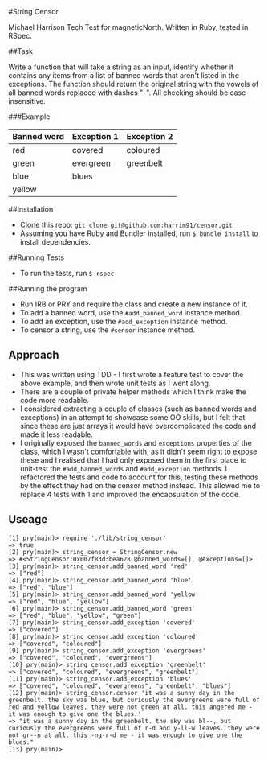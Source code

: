 #String Censor

Michael Harrison Tech Test for magneticNorth. Written in Ruby, tested in RSpec.

##Task

Write a function that will take a string as an input, identify whether it contains any items from a list of banned words that aren't listed in the exceptions. The function should return the original string with the vowels of all banned words replaced with dashes "-".  All checking should be case insensitive.

###Example

|Banned word|Exception 1|Exception 2|
|-----------|-----------|-----------|
|red        |covered    |coloured   |
|green      |evergreen  |greenbelt  |
|blue       |blues      |           |
|yellow     |           |           |

##Installation
- Clone this repo: `git clone git@github.com:harrim91/censor.git`
- Assuming you have Ruby and Bundler installed, run `$ bundle install` to install dependencies.

##Running Tests
- To run the tests, run `$ rspec`

##Running the program
- Run IRB or PRY and require the class and create a new instance of it.
- To add a banned word, use the `#add_banned_word` instance method.
- To add an exception, use the `#add_exception` instance method.
- To censor a string, use the `#censor` instance method.

## Approach
 - This was written using TDD - I first wrote a feature test to cover the above example, and then wrote unit tests as I went along.
 - There are a couple of private helper methods which I think make the code more readable. 
 - I considered extracting a couple of classes (such as banned words and exceptions) in an attempt to showcase some OO skills, but I felt that since these are just arrays it would have overcomplicated the code and made it less readable.
 - I originally exposed the `banned_words` and `exceptions` properties of the class, which I wasn't comfortable with, as it didn't seem right to expose these and I realised that I had only exposed them in the first place to unit-test the `#add_banned_words` and `#add_exception` methods. I refactored the tests and code to account for this, testing these methods by the effect they had on the censor method instead. This allowed me to replace 4 tests with 1 and improved the encapsulation of the code.

## Useage

```
[1] pry(main)> require './lib/string_censor'
=> true
[2] pry(main)> string_censor = StringCensor.new
=> #<StringCensor:0x007f83d3bea628 @banned_words=[], @exceptions=[]>
[3] pry(main)> string_censor.add_banned_word 'red'
=> ["red"]
[4] pry(main)> string_censor.add_banned_word 'blue'
=> ["red", "blue"]
[5] pry(main)> string_censor.add_banned_word 'yellow'
=> ["red", "blue", "yellow"]
[6] pry(main)> string_censor.add_banned_word 'green'
=> ["red", "blue", "yellow", "green"]
[7] pry(main)> string_censor.add_exception 'covered'
=> ["covered"]
[8] pry(main)> string_censor.add_exception 'coloured'
=> ["covered", "coloured"]
[9] pry(main)> string_censor.add_exception 'evergreens'
=> ["covered", "coloured", "evergreens"]
[10] pry(main)> string_censor.add_exception 'greenbelt'
=> ["covered", "coloured", "evergreens", "greenbelt"]
[11] pry(main)> string_censor.add_exception 'blues'
=> ["covered", "coloured", "evergreens", "greenbelt", "blues"]
[12] pry(main)> string_censor.censor 'it was a sunny day in the greenbelt. the sky was blue, but curiously the evergreens were full of red and yellow leaves. they were not green at all. this angered me - it was enough to give one the blues.'
=> "it was a sunny day in the greenbelt. the sky was bl--, but curiously the evergreens were full of r-d and y-ll-w leaves. they were not gr--n at all. this -ng-r-d me - it was enough to give one the blues."
[13] pry(main)>
```